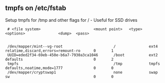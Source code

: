 ## tmpfs on /etc/fstab

Setup tmpfs for /tmp and other flags for / - Useful for SSD drives

     # <file system>						<mount point>	<type>	<options>				<dump>	<pass>

     
     /dev/mapper/mint--vg-root                       /               ext4    relatime,discard,errors=remount-ro      0       1
     UUID=eded2f34-69eb-450e-b6a7-7930a3ca1046       /boot           ext2    defaults                                0       2
     tmpfs                                           /tmp            tmpfs   defaults,noatime,mode=1777              0       0
     /dev/mapper/cryptswap1                          none            swap    sw                                      0       0



